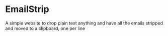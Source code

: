 # EmailStrip
A simple website to drop plain text anything and have all the emails stripped and moved to a clipboard, one per line
